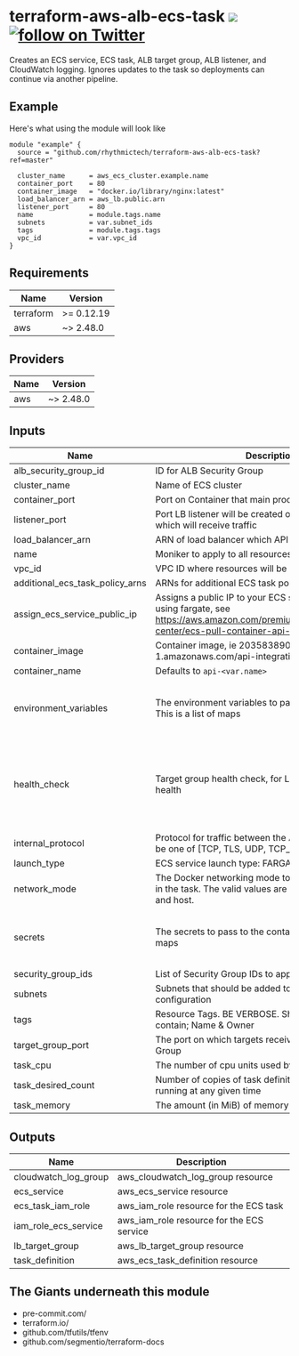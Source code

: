 # terraform-aws-alb-ecs-task [![](https://github.com/rhythmictech/terraform-aws-alb-ecs-task/workflows/pre-commit-check/badge.svg)](https://github.com/rhythmictech/terraform-aws-alb-ecs-task/actions) <a href="https://twitter.com/intent/follow?screen_name=RhythmicTech"><img src="https://img.shields.io/twitter/follow/RhythmicTech?style=social&logo=RhythmicTech" alt="follow on Twitter"></a>
Creates an ECS service, ECS task, ALB target group, ALB listener, and CloudWatch logging. Ignores updates to the task so deployments can continue via another pipeline.

## Example
Here's what using the module will look like
```hcl
module "example" {
  source = "github.com/rhythmictech/terraform-aws-alb-ecs-task?ref=master"

  cluster_name      = aws_ecs_cluster.example.name
  container_port    = 80
  container_image   = "docker.io/library/nginx:latest"
  load_balancer_arn = aws_lb.public.arn
  listener_port     = 80
  name              = module.tags.name
  subnets           = var.subnet_ids
  tags              = module.tags.tags
  vpc_id            = var.vpc_id
}
```

<!-- BEGINNING OF PRE-COMMIT-TERRAFORM DOCS HOOK -->
## Requirements

| Name | Version |
|------|---------|
| terraform | >= 0.12.19 |
| aws | ~> 2.48.0 |

## Providers

| Name | Version |
|------|---------|
| aws | ~> 2.48.0 |

## Inputs

| Name | Description | Type | Default | Required |
|------|-------------|------|---------|:--------:|
| alb\_security\_group\_id | ID for ALB Security Group | `string` | n/a | yes |
| cluster\_name | Name of ECS cluster | `string` | n/a | yes |
| container\_port | Port on Container that main process is listening on | `number` | n/a | yes |
| listener\_port | Port LB listener will be created on & external port which will receive traffic | `number` | n/a | yes |
| load\_balancer\_arn | ARN of load balancer which API will be attached to | `string` | n/a | yes |
| name | Moniker to apply to all resources in module | `string` | n/a | yes |
| vpc\_id | VPC ID where resources will be created | `string` | n/a | yes |
| additional\_ecs\_task\_policy\_arns | ARNs for additional ECS task policies | `list(string)` | `[]` | no |
| assign\_ecs\_service\_public\_ip | Assigns a public IP to your ECS service. Set true if using fargate, see https://aws.amazon.com/premiumsupport/knowledge-center/ecs-pull-container-api-error-ecr/ | `bool` | `false` | no |
| container\_image | Container image, ie 203583890406.dkr.ecr.us-west-1.amazonaws.com/api-integrations:git-34752db | `string` | `"busybox"` | no |
| container\_name | Defaults to `api-<var.name>` | `string` | `null` | no |
| environment\_variables | The environment variables to pass to the container. This is a list of maps | <pre>list(object({<br>    name  = string<br>    value = string<br>  }))</pre> | `null` | no |
| health\_check | Target group health check, for LB to assess service health | <pre>object({<br>    port                = string<br>    protocol            = string<br>    healthy_threshold   = number<br>    unhealthy_threshold = number<br>    interval            = number<br>  })</pre> | <pre>{<br>  "healthy_threshold": 3,<br>  "interval": 30,<br>  "port": "traffic-port",<br>  "protocol": "HTTP",<br>  "unhealthy_threshold": 3<br>}</pre> | no |
| internal\_protocol | Protocol for traffic between the ALB and ECS. Should be one of [TCP, TLS, UDP, TCP\_UDP, HTTP, HTTPS] | `string` | `"HTTP"` | no |
| launch\_type | ECS service launch type: FARGATE \| EC2 | `string` | `"FARGATE"` | no |
| network\_mode | The Docker networking mode to use for the containers in the task. The valid values are none, bridge, awsvpc, and host. | `string` | `"awsvpc"` | no |
| secrets | The secrets to pass to the container. This is a list of maps | <pre>list(object({<br>    name      = string<br>    valueFrom = string<br>  }))</pre> | `null` | no |
| security\_group\_ids | List of Security Group IDs to apply to the ECS Service | `list(string)` | `[]` | no |
| subnets | Subnets that should be added to ECS service network configuration | `list(string)` | `[]` | no |
| tags | Resource Tags. BE VERBOSE. Should AT MINIMIUM contain; Name & Owner | `map(string)` | `{}` | no |
| target\_group\_port | The port on which targets receive traffic on the Target Group | `number` | `80` | no |
| task\_cpu | The number of cpu units used by the task. | `number` | `1024` | no |
| task\_desired\_count | Number of copies of task definition that should be running at any given time | `number` | `1` | no |
| task\_memory | The amount (in MiB) of memory used by the task. | `number` | `2048` | no |

## Outputs

| Name | Description |
|------|-------------|
| cloudwatch\_log\_group | aws\_cloudwatch\_log\_group resource |
| ecs\_service | aws\_ecs\_service resource |
| ecs\_task\_iam\_role | aws\_iam\_role resource for the ECS task |
| iam\_role\_ecs\_service | aws\_iam\_role resource for the ECS service |
| lb\_target\_group | aws\_lb\_target\_group resource |
| task\_definition | aws\_ecs\_task\_definition resource |

<!-- END OF PRE-COMMIT-TERRAFORM DOCS HOOK -->

## The Giants underneath this module
- pre-commit.com/
- terraform.io/
- github.com/tfutils/tfenv
- github.com/segmentio/terraform-docs

